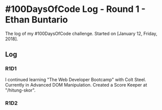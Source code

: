 # #100DaysOfCode Log - Round 1 - Ethan Buntario

The log of my #100DaysOfCode challenge. Started on [January 12, Friday, 2018].

## Log

### R1D1
I continued learning "The Web Developer Bootcamp" with Colt Steel. Currently in Advanced DOM Manipulation. Created a Score Keeper at "/hitung-skor".

### R1D2
